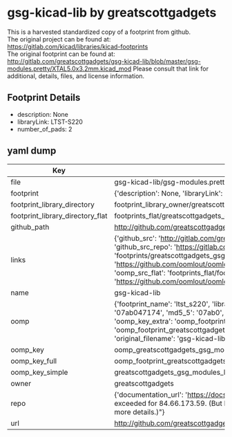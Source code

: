 # gsg-kicad-lib by greatscottgadgets  
This is a harvested standardized copy of a footprint from github.  
The original project can be found at:  
https://gitlab.com/kicad/libraries/kicad-footprints  
The original footprint can be found at:
http://gitlab.com/greatscottgadgets/gsg-kicad-lib/blob/master/gsg-modules.pretty/XTAL5.0x3.2mm.kicad_mod
Please consult that link for additional, details, files, and license information.  
## Footprint Details
* description: None  
* libraryLink: LTST-S220  
* number_of_pads: 2  
## yaml dump  
| Key | Value |  
| --- | --- |  
| file | gsg-kicad-lib/gsg-modules.pretty/LTST-S220.kicad_mod |  
| footprint | {'description': None, 'libraryLink': 'LTST-S220', 'number_of_pads': 2} |  
| footprint_library_directory | footprint_library_owner/greatscottgadgets_gsg-kicad-lib |  
| footprint_library_directory_flat | footprints_flat/greatscottgadgets_gsg_modules_ltst_s220/working |  
| github_path | http://github.com/greatscottgadgets/gsg-kicad-lib/blob/master/gsg-modules.pretty/LTST-S220.kicad_mod |  
| links | {'github_src': 'http://gitlab.com/greatscottgadgets/gsg-kicad-lib/blob/master/gsg-modules.pretty/XTAL5.0x3.2mm.kicad_mod', 'github_src_repo': 'https://gitlab.com/kicad/libraries/kicad-footprints', 'oomp_bot': 'footprints/greatscottgadgets_gsg_modules_ltst_s220/working', 'oomp_bot_github': 'https://github.com/oomlout/oomlout_oomp_footprint_bot/tree/main/footprints/greatscottgadgets_gsg_modules_ltst_s220/working', 'oomp_src_flat': 'footprints_flat/footprints_flat/greatscottgadgets_gsg_modules_ltst_s220/working', 'oomp_src_flat_github': 'https://github.com/oomlout/oomlout_oomp_footprint_src/tree/main/footprints_flat/greatscottgadgets_gsg_modules_ltst_s220/working'} |  
| name | gsg-kicad-lib |  
| oomp | {'footprint_name': 'ltst_s220', 'library_name': 'gsg_modules', 'md5': '07ab047174ee8adc0866310ebc2ce27d', 'md5_10': '07ab047174', 'md5_5': '07ab0', 'md5_6': '07ab04', 'oomp_key': 'oomp_greatscottgadgets_gsg_modules_ltst_s220', 'oomp_key_extra': 'oomp_footprint_greatscottgadgets_gsg_modules_ltst_s220', 'oomp_key_full': 'oomp_footprint_greatscottgadgets_gsg_modules_ltst_s220_07ab04', 'oomp_key_simple': 'greatscottgadgets_gsg_modules_ltst_s220', 'original_filename': 'gsg-kicad-lib/gsg-modules.pretty/LTST-S220.kicad_mod', 'owner_name': 'greatscottgadgets'} |  
| oomp_key | oomp_greatscottgadgets_gsg_modules_ltst_s220 |  
| oomp_key_full | oomp_footprint_greatscottgadgets_gsg_modules_ltst_s220 |  
| oomp_key_simple | greatscottgadgets_gsg_modules_ltst_s220 |  
| owner | greatscottgadgets |  
| repo | {'documentation_url': 'https://docs.github.com/rest/overview/resources-in-the-rest-api#rate-limiting', 'message': "API rate limit exceeded for 84.66.173.59. (But here's the good news: Authenticated requests get a higher rate limit. Check out the documentation for more details.)"} |  
| url | http://github.com/greatscottgadgets/gsg-kicad-lib |  

